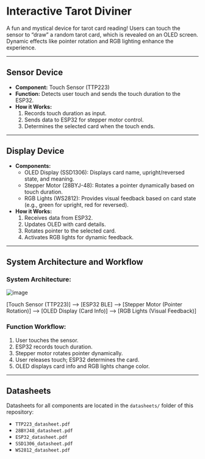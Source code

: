 # Interactive Tarot Diviner

A fun and mystical device for tarot card reading! Users can touch the sensor to “draw” a random tarot card, which is revealed on an OLED screen. Dynamic effects like pointer rotation and RGB lighting enhance the experience.

---

## Sensor Device

- **Component:** Touch Sensor (TTP223)
- **Function:** Detects user touch and sends the touch duration to the ESP32.
- **How it Works:**
  1. Records touch duration as input.
  2. Sends data to ESP32 for stepper motor control.
  3. Determines the selected card when the touch ends.

---

## Display Device

- **Components:**
  - OLED Display (SSD1306): Displays card name, upright/reversed state, and meaning.
  - Stepper Motor (28BYJ-48): Rotates a pointer dynamically based on touch duration.
  - RGB Lights (WS2812): Provides visual feedback based on card state (e.g., green for upright, red for reversed).
- **How it Works:**
  1. Receives data from ESP32.
  2. Updates OLED with card details.
  3. Rotates pointer to the selected card.
  4. Activates RGB lights for dynamic feedback.

---

## System Architecture and Workflow

### System Architecture:
![image](https://github.com/user-attachments/assets/8ea1e4e7-5279-41e3-8396-5b19fa50aefb)

[Touch Sensor (TTP223)] --> [ESP32 BLE] --> [Stepper Motor (Pointer Rotation)] --> [OLED Display (Card Info)] --> [RGB Lights (Visual Feedback)]
### Function Workflow:
1. User touches the sensor.
2. ESP32 records touch duration.
3. Stepper motor rotates pointer dynamically.
4. User releases touch; ESP32 determines the card.
5. OLED displays card info and RGB lights change color.

---

## Datasheets

Datasheets for all components are located in the `datasheets/` folder of this repository:
- `TTP223_datasheet.pdf`
- `28BYJ48_datasheet.pdf`
- `ESP32_datasheet.pdf`
- `SSD1306_datasheet.pdf`
- `WS2812_datasheet.pdf`

